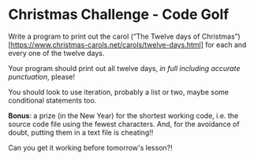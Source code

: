 # Christmas Challenge - Code Golf 

Write a program to print out the carol (“The Twelve days of Christmas”)[https://www.christmas-carols.net/carols/twelve-days.html] for each and every one of the twelve days. 

Your program should print out all twelve days, *in full including accurate punctuation*, please! 

You should look to use iteration, probably a list or two, maybe some conditional statements too. 

**Bonus**: a prize (in the New Year) for the shortest working code, i.e. the source code file using the fewest characters. And, for the avoidance of doubt, putting them in a text file is cheating!!

Can you get it working before tomorrow's lesson?! 

